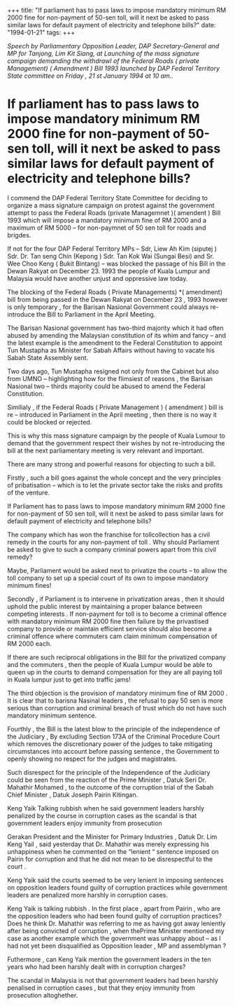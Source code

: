 +++ 
title: "If parliament has to pass laws to impose mandatory minimum RM 2000 fine for non-payment of 50-sen toll, will it next be asked to pass similar laws for default payment of electricity and telephone bills?"
date: "1994-01-21"
tags:
+++

_Speech by Parliamentary Opposition Leader, DAP Secretary-General and MP for Tanjong, Lim Kit Siang, at Launching of the mass signature campaign demanding the withdrawl of the Federal Roads ( private Management) ( Amendment ) Bill 1993 launched by DAP Federal Territory State committee on Friday , 21 st January 1994 at 10 am.._

# If parliament has to pass laws to impose mandatory minimum RM 2000 fine for non-payment of 50-sen toll, will it next be asked to pass similar laws for default payment of electricity and telephone bills?

I commend the DAP Federal Territory State Committee for deciding to organize a mass signature campaign on protest against the government attempt to pass the Federal Roads (private Managemnet )( amendent ) Bill 1993 which will impose  a mandatory minimum fine of RM 2000 and a maximum of RM 5000 – for non-paymnet of 50 sen toll for roads and brigdes.</u>

If not for the four DAP Federal Territory MPs – Sdr, Liew Ah Kim (siputej ) Sdr. Dr. Tan seng Chin (Kepong ) Sdr. Tan Kok Wai (Sungai Besi) and Sr. Wee Choo Keng ( Bukit Bintang) – was blocked the passage of his Bill in the Dewan Rakyat on December 23. 1993 the people of Kuala Lumpur and Malaysia would have another unjust and oppressive law today.

The blocking of the Federal Roads ( Private Managements) *( amendment) bill from being passed in the Dewan Rakyat on December 23 , 1993 however is only temporary , for the Barisan Nasional Government could always re-introduce the Bill to Parliament in the April Meeting.

The Barisan Nasional government has two-third majority which it had often abused by amending the Malaysian constitution of its whim and fancy – and the latest example is the amendment to the Federal Constitution to appoint Tun Mustapha as Minister for Sabah Affairs without having to vacate his Sabah State Assembly sent.

Two days ago, Tun Mustapha resigned not only from the Cabinet but also from UMNO – highlighting how for the flimsiest of reasons , the Barisan Nasional two – thirds majority could be abused to amend the Federal Constitution.

Similialy , if the Federal Roads ( Private Management ) ( amendment ) bill is re – introduced in Parliament in the April meeting , then there is no way it could be blocked or rejected.

This is why this mass signature campaign by the people of Kuala Lumour to demand that the government respect their wishes by not re-introducing the bill at the next parliamentary meeting is very relevant and important.

There are many strong and powerful reasons for objecting to such a bill.

Firstly , such a  bill goes against the whole concept and the very principles of pribatisation – which is to let the private sector take the risks and profits of the venture.

If Parliament has to pass laws to impose mandatory minimum RM 2000 fine for non-payment of 50 sen toll, will it next be asked to pass similar laws for default payment of electricity and telephone bills?

The company which has won the franchise for tollcollection has a civil remedy in the courts for any non-payment of toll . Why should Parliament be asked to give to such a company criminal powers apart from this civil remedy?

Maybe, Parliament would be asked next to privatize the courts – to allow the toll company to set up a special court of its own to impose mandatory minimum fines!

Secondly , if Parliament is to intervene in privatization areas , then it should uphold the public interest by maintaining a proper balance between competing interests . If non-payment for toll is to become a criminal offence with mandatory minimum RM 2000 fine then failure by the privastised company to provide or maintain efficient service should also become a criminal offence where commuters cam claim minimum compensation of RM 2000 each.

If there are such reciprocal obligations in the Bill for the privatized company and the commuters , then the people of Kuala Lumpur would be able to queen up in the courts to demand compensation for they are all paying toll in Kuala lumpur just to get into traffic jams!

The third objection is the provision of mandatory minimum fine of RM 2000 . It is clear that to barisna Nasinal leaders , the refusal to pay 50 sen is more serious than corruption and criminal breach of trust which do not have such mandatory minimum sentence.

Fourthly , the Bill is the latest blow to the principle of the independence of the Judiciary , By excluding Section 173A of the Criminal Procedure Court which removes the discretionary power of the judges to take mitigating circumstances into account before passing sentence , the Government to openly showing no respect for the judges and magistrates.

Such disrespect for the principle of the Independence of the Judiciary could be seen from the reaction of the Prime Minister , Datuk Seri Dr. Mahathir Mohamed , to the outcome of the corruption trial of the Sabah Chief Minister , Datuk Joseph Pairin Kitingan.

Keng Yaik Talking rubbish when he said government leaders harshly penalized by the course in corruption cases as the scandal is that government leaders enjoy immunity from prosecution

Gerakan President and the Minister for Primary Industries , Datuk Dr. Lim Keng Yail , said yesterday that Dr. Mahathir was merely expressing his unhappiness when he commented on the “lenient “ sentence imposed on Pairin for corruption and that he did not mean to be disrespectful to the court .

Keng Yaik said the courts seemed to be very lenient in imposing sentences on opposition leaders found guilty of corruption practices while government leaders are penalized more harshly in corruption cases.

Keng Yaik is talking rubbish . In the first place , apart from Pairin , who are the opposition leaders who had been found guilty of corruption practices? Does he think Dr. Mahathir was referring to me as having got away leniently after being convicted  of corruption , when thePrime Minister mentioned my case as another example which the government was unhappy about – as I had not yet been disqualified as Opposition leader , MP and assemblyman ?

Futhermore , can Keng Yaik mention the government leaders in the ten years who had been harshly dealt with in corruption charges?

The scandal in Malaysia is not that government leaders had been harshly penalised in corruption cases , but that they enjoy immunity from prosecution altoghether.
 
